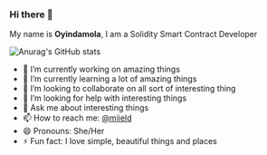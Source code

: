 ### Hi there 👋

My name is **Oyindamola**, I am a Solidity Smart Contract Developer

![Anurag's GitHub stats](https://github-readme-stats.vercel.app/api?username=miield&show_icons=true&theme=radical)

- 🔭 I’m currently working on amazing things
- 🌱 I’m currently learning a lot of amazing things
- 👯 I’m looking to collaborate on all sort of interesting thing
- 🤔 I’m looking for help with interesting things
- 💬 Ask me about interesting things
- 📫 How to reach me: [@miield](https://twitter.com/miield)
- 😄 Pronouns: She/Her
- ⚡ Fun fact: I love simple, beautiful things and places
